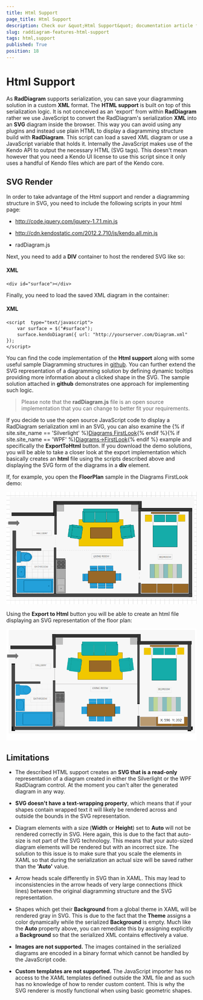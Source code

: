 ```yaml
---
title: Html Support
page_title: Html Support
description: Check our &quot;Html Support&quot; documentation article for the RadDiagram {{ site.framework_name }} control.
slug: raddiagram-features-html-support
tags: html,support
published: True
position: 18
---
```


# Html Support

As __RadDiagram__ supports serialization, you can save your diagramming solution in a custom __XML__ format. The __HTML support__ is built on top of this serialization logic. It is not conceived as an 'export' from within __RadDiagram__ rather we use JaveScript to convert the RadDiagram's serialization __XML__ into an __SVG__ diagram inside the browser. This way you can avoid using any plugins and instead use plain HTML to display a diagramming structure build with __RadDiagram__. This script can load a saved XML diagram or use a JavaScript variable that holds it. Internally the JavaScript makes use of the Kendo API to output the necessary HTML (SVG tags). This doesn't mean however that you need a Kendo UI license to use this script since it only uses a handful of Kendo files which are part of the Kendo core.			

## SVG Render

In order to take advantage of the Html support and render a diagramming structure in SVG, you need to include the following scripts in your html page:

* http://code.jquery.com/jquery-1.7.1.min.js

* http://cdn.kendostatic.com/2012.2.710/js/kendo.all.min.js

* radDiagram.js

Next, you need to add a __DIV__ container to host the rendered SVG like so:

#### __XML__	
    <div id="surface"></div>

Finally, you need to load the saved XML diagram in the container:

#### __XML__	
    <script  type="text/javascript"> 
        var surface = $("#surface"); 
        surface.kendoDiagram({ url: "http://yourserver.com/Diagram.xml" }); 
    </script>

You can find the code implementation of the __Html support__ along with some useful sample Diagramming structures in [github](https://github.com/telerik/diagram-html-export). You can further extend the SVG representation of a diagramming solution by defining dynamic tooltips providing more information about a clicked shape in the SVG. The sample solution attached in __github__ demonstrates one approach for implementing such logic.				

>Please note that the __radDiagram.js__ file is an open source implementation that you can change to better fit your requirements.					

If you decide to use the open source JavaScript code to display a RadDiagram serialization xml in an SVG, you can also examine the {% if site.site_name == 'Silverlight' %}[Diagrams FirstLook](https://demos.telerik.com/silverlight/#Diagrams/FirstLook){% endif %}{% if site.site_name == 'WPF' %}[Diagrams->FirstLook](https://demos.telerik.com/wpf/#Diagrams/FirstLook){% endif %} example and specifically the __ExportToHtml__ button. If you download the demo solutions, you will be able to take a closer look at the export implementation which basically creates an __html__ file using the scripts described above and displaying the SVG form of the diagrams in a __div__ element.				

If, for example, you open the __FloorPlan__ sample in the Diagrams FirstLook demo:

![Rad Diagram html diagram Floor Plan](images/RadDiagram_html_diagramFloorPlan.png)

Using the __Export to Html__ button you will be able to create an html file displaying an SVG representation of the floor plan:

![Rad Diagram html svg Floor Plan](images/RadDiagram_html_svgFloorPlan.png)

## Limitations

* The described HTML support creates an __SVG that is a read-only__ representation of a diagram created in either the Silverlight or the WPF RadDiagram control. At the moment you can't alter the generated diagram in any way.						

* __SVG doesn't have a text-wrapping property__, which means that if your shapes contain wrapped text it will likely be rendered across and outside the bounds in the SVG representation.						

* Diagram elements with a size (__Width__ or __Height__) set to __Auto__ will not be rendered correctly in SVG. Here again, this is due to the fact that auto-size is not part of the SVG technology. This means that your auto-sized diagram elements will be rendered but with an incorrect size. The solution to this issue is to make sure that you scale the elements in XAML so that during the serialization an actual size will be saved rather than the __'Auto'__ value.						

* Arrow heads scale differently in SVG than in XAML. This may lead to inconsistencies in the arrow heads of very large connections (thick lines) between the original diagramming structure and the SVG representation. 

* Shapes which get their __Background__ from a global theme in XAML will be rendered gray in SVG. This is due to the fact that the __Theme__ assigns a color dynamically while the serialized __Background__ is empty. Much like the __Auto__ property above, you can remediate this by assigning explicitly a __Background__ so that the serialized XML contains effectively a value.						

* __Images are not supported.__ The images contained in the serialized diagrams are encoded in a binary format which cannot be handled by the JavaScript code.						

* __Custom templates are not supported.__ The JavaScript importer has no access to the XAML templates defined outside the XML file and as such has no knowledge of how to render custom content. This is why the SVG renderer is mostly functional when using basic geometric shapes.